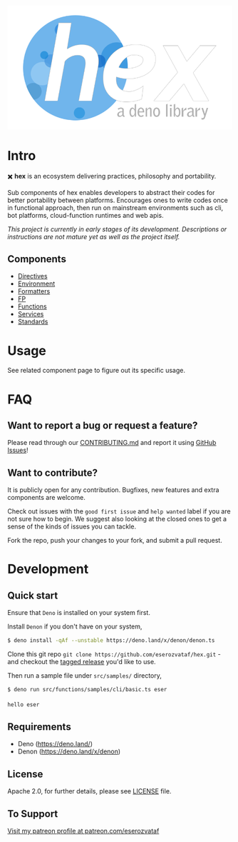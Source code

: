 <p align="center">
  <a href="https://github.com/eserozvataf/hex">
    <img alt="hex: a deno library" src="./etc/logo.png" width="849" />
  </a>
</p>



# Intro

✖️ **hex** is an ecosystem delivering practices, philosophy and portability.

Sub components of hex enables developers to abstract their codes for better
portability between platforms. Encourages ones to write codes once in
functional approach, then run on mainstream environments such as cli, bot
platforms, cloud-function runtimes and web apis.

_This project is currently in early stages of its development. Descriptions
or instructions are not mature yet as well as the project itself._


## Components

- [Directives](src/directives/)
- [Environment](src/environment/)
- [Formatters](src/formatters/)
- [FP](src/fp/)
- [Functions](src/functions/)
- [Services](src/services/)
- [Standards](src/standards/)



# Usage

See related component page to figure out its specific usage.



# FAQ

## Want to report a bug or request a feature?

Please read through our [CONTRIBUTING.md](CONTRIBUTING.md) and report it using [GitHub Issues](https://github.com/eserozvataf/hex/issues)!

## Want to contribute?

It is publicly open for any contribution. Bugfixes, new features and extra components are welcome.

Check out issues with the `good first issue` and `help wanted` label if you are not sure how to begin. We suggest also looking at the closed ones to get a sense of the kinds of issues you can tackle.

Fork the repo, push your changes to your fork, and submit a pull request.



# Development

## Quick start

Ensure that `Deno` is installed on your system first.

Install `Denon` if you don't have on your system,

```sh
$ deno install -qAf --unstable https://deno.land/x/denon/denon.ts
```


Clone this git repo `git clone https://github.com/eserozvataf/hex.git` - and
checkout the [tagged release](https://github.com/eserozvataf/hex/releases) you'd
like to use.

Then run a sample file under `src/samples/` directory,

```sh
$ deno run src/functions/samples/cli/basic.ts eser

hello eser
```


## Requirements

- Deno (https://deno.land/)
- Denon (https://deno.land/x/denon)


## License

Apache 2.0, for further details, please see [LICENSE](LICENSE) file.


## To Support

[Visit my patreon profile at patreon.com/eserozvataf](https://www.patreon.com/eserozvataf)
